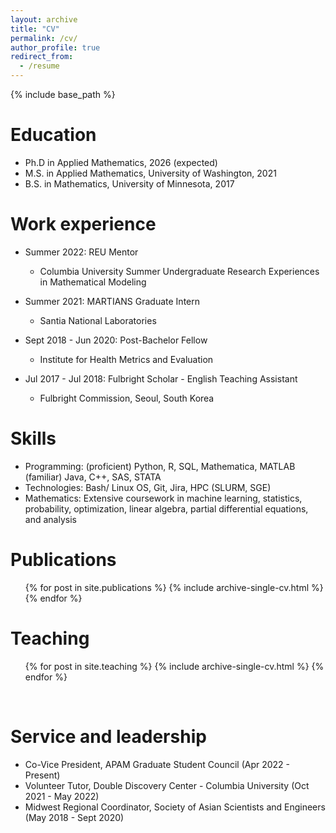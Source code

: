 ```yaml
---
layout: archive
title: "CV"
permalink: /cv/
author_profile: true
redirect_from:
  - /resume
---
```


{% include base_path %}

Education
======
* Ph.D in Applied Mathematics, 2026 (expected)
* M.S. in Applied Mathematics, University of Washington, 2021
* B.S. in Mathematics, University of Minnesota, 2017

Work experience
======
* Summer 2022: REU Mentor
  * Columbia University Summer Undergraduate Research Experiences in Mathematical Modeling

* Summer 2021: MARTIANS Graduate Intern
  * Santia National Laboratories

* Sept 2018 - Jun 2020: Post-Bachelor Fellow
  * Institute for Health Metrics and Evaluation

* Jul 2017 - Jul 2018: Fulbright Scholar - English Teaching Assistant
  * Fulbright Commission, Seoul, South Korea
  
Skills
======
* Programming: (proficient) Python, R, SQL, Mathematica, MATLAB (familiar) Java, C++, SAS, STATA
* Technologies: Bash/ Linux OS, Git, Jira, HPC (SLURM, SGE)
* Mathematics: Extensive coursework in machine learning, statistics, probability, optimization, linear algebra, partial differential equations, and analysis


Publications
======
  <ul>{% for post in site.publications %}
    {% include archive-single-cv.html %}
  {% endfor %}</ul>
  
Teaching
======
  <ul>{% for post in site.teaching %}
    {% include archive-single-cv.html %}
  {% endfor %}</ul> 
  
Service and leadership
======
* Co-Vice President, APAM Graduate Student Council (Apr 2022 - Present)
* Volunteer Tutor, Double Discovery Center - Columbia University (Oct 2021 - May 2022)
* Midwest Regional Coordinator, Society of Asian Scientists and Engineers  (May 2018 - Sept 2020)
